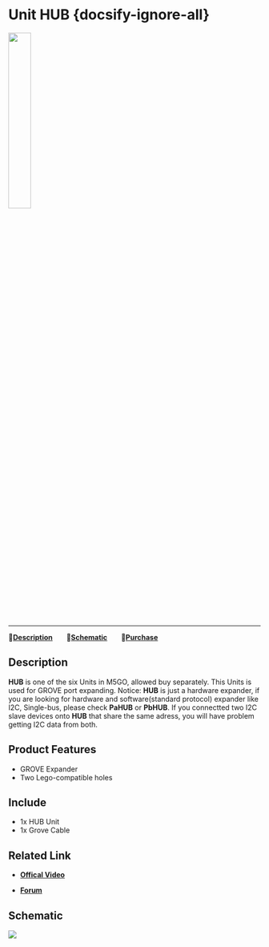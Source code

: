# Unit HUB {docsify-ignore-all}

<img src="assets/img/product_pics/unit/M5GO_Unit_hub.png" width="30%" height="30%">

***

:memo:**[Description](#Description)**&nbsp;&nbsp;&nbsp;&nbsp;&nbsp;&nbsp; :electric_plug:**[Schematic](#Schematic)** &nbsp;&nbsp;&nbsp;&nbsp;&nbsp;&nbsp;🛒**[Purchase](https://www.aliexpress.com/store/product/M5Stack-Official-Mini-HUB-Unit-1-to-3-HUB-with-Universal-Connector-Grove-Port/3226069_32930928722.html?spm=a2g1y.12024536.productList_5885013.subject_17)**

## Description

**HUB** is one of the six Units in M5GO, allowed buy separately. This Units is used for GROVE port expanding.
Notice: **HUB** is just a hardware expander, if you are looking for hardware and software(standard protocol) expander like I2C, Single-bus, please check **PaHUB** or **PbHUB**. If you connectted two I2C slave devices onto **HUB** that share the same adress, you will have problem getting I2C data from both.

## Product Features

-  GROVE Expander
- Two Lego-compatible holes

## Include

- 1x HUB Unit
- 1x Grove Cable

## Related Link

- **[Offical Video](https://www.youtube.com/channel/UCozgFVglWYQXbvTmGyS739w)**

- **[Forum](http://forum.m5stack.com/)**

## Schematic

<img src="assets/img/product_pics/unit/hub_sch.JPG">
